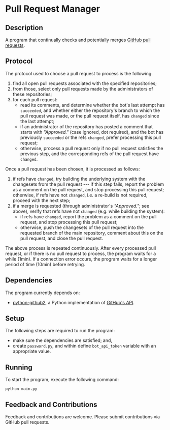 # Pull Request Manager

## Description

A program that continually checks and potentially merges
[GitHub pull requests](http://help.github.com/pull-requests/).

## Protocol

The protocol used to choose a pull request to process is the following:

1. find all open pull requests associated with the specified repositories;
2. from those, select only pull requests made by the administrators of these
   repositories;
3. for each pull request:
   * read its comments, and determine whether the bot's last attempt has
     `succeeded`, and whether either the repository's branch to which the pull
     request was made, or the pull request itself, has `changed` since the
     last attempt;
   * if an administrator of the repository has posted a comment that starts
     with _"Approved."_ (case ignored, dot required), and the bot has
     previously `succeeded` or the refs `changed`, prefer processing this pull
     request;
   * otherwise, process a pull request only if no pull request satisfies the
     previous step, and the corresponding refs of the pull request have
     `changed`.

Once a pull request has been chosen, it is processed as follows:

1. if refs have `changed`, try building the underlying system with the
   changesets from the pull request --- if this step fails, report the problem
   as a comment on the pull request, and stop processing this pull request;
   otherwise, if refs have not `changed`, i.e. a re-build is not required,
   proceed with the next step;
3. if a merge is requested (through administrator's _"Approved."_; see above),
   verify that refs have not `changed` (e.g. while building the system):
   * if refs have `changed`, report the problem as a comment on the pull
     request, and stop processing this pull request;
   * otherwise, push the changesets of the pull request into the requested
     branch of the main repository, comment about this on the pull request, and
     close the pull request.

The above process is repeated continuously. After every processed pull request,
or if there is no pull request to process, the program waits for a while
(1min). If a connection error occurs, the program waits for a longer period of
time (10min) before retrying.

## Dependencies

The program currently depends on:

* [python-github2](https://github.com/xen-org/python-github2), a Python
implementation of [GitHub's API](http://develop.github.com/).

## Setup

The following steps are required to run the program:

* make sure the dependencies are satisfied; and,
* create `password.py`, and within define `bot_api_token` variable with an
appropriate value.

## Running

To start the program, execute the following command:

    python main.py

## Feedback and Contributions

Feedback and contributions are welcome. Please submit contributions
via GitHub pull requests.
